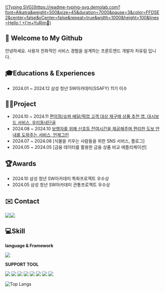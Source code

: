 [![Typing SVG](https://readme-typing-svg.demolab.com?font=Alkatra&weight=500&size=45&duration=7000&pause=3&color=FFD5E2&center=false&vCenter=false&repeat=true&width=1000&height=100&lines=Hello ! +I'm+YuRim🎀)](https://git.io/typing-svg)

## 👋 Welcome to My Github
안녕하세요. 사용자 친화적인 서비스 경험을 설계하는 프론트엔드 개발자 차유림 입니다.

## 🎓Educations & Experiences
- 2024.01 ~ 2024.12 삼성 청년 SW아카데미(SSAFY) 11기 이수

## 👨‍💻Project
- 2024.10 ~ 2024.11 [편의점/슈퍼 배달/픽업 고객 대상 재구매 상품 추천 앱, 대시보드 서비스, 우리동네단골](https://github.com/oodongdan/ODD)
- 2024.08 ~ 2024.10 [보행자를 위해 신호등 잔여시간을 제공해주며 편리한 도보 안내를 도와주는 서비스, 언제그린](https://github.com/readygreen/readygreen)
- 2024.07 ~ 2024.08 [식물을 키우는 사람들을 위한 SNS 서비스, 플로그]
- 2024.05 ~ 2024.05 [금융 데이터를 활용한 금융 상품 비교 애플리케이션]

## 🏆Awards
- 2024.10 삼성 청년 SW아카데미 특화프로젝트 우수상 
- 2024.05 삼성 청년 SW아카데미 관통프로젝트 우수상

## ✉️ Contact 
<div style="display:flex; flex-direction:row;">
    <a href="mailto:c4526@naver.com">
        <img src="https://img.shields.io/badge/Naver-037C5A?style=flat-square&logo=Naver&logoColor=white"> 
    </a>
      <a href="mailto:cc45267@gmail.com">
        <img src="https://img.shields.io/badge/Gmail-EA4335?style=flat-square&logo=Gmail&logoColor=white"> 
    </a>
</div>

##  💻Skill
**language & Framework**

<img src="https://img.shields.io/badge/python-3776AB?style=for-the-badge&logo=python&logoColor=white"> 
  
**SUPPORT TOOL**

<img src="https://img.shields.io/badge/git-F05032?style=for-the-badge&logo=git&logoColor=white"> <img src="https://img.shields.io/badge/postman-FF6C37?style=for-the-badge&logo=postman&logoColor=white"> <img src="https://img.shields.io/badge/jira-0052CC?style=for-the-badge&logo=jira&logoColor=white"> <img src="https://img.shields.io/badge/notion-000000?style=for-the-badge&logo=notion&logoColor=white"> <img src="https://img.shields.io/badge/visual%20studio%20code-007ACC?style=for-the-badge&logo=visual-studio-code&logoColor=white"> <img src="https://img.shields.io/badge/jupyter-F37626?style=for-the-badge&logo=jupyter&logoColor=white"> <img src="https://img.shields.io/badge/mattermost-0058CC?style=for-the-badge&logo=mattermost&logoColor=white"> <img src="https://img.shields.io/badge/swagger-85EA2D?style=for-the-badge&logo=swagger&logoColor=white">

![Top Langs](https://github-readme-stats.vercel.app/api/top-langs/?username=aswe0409&layout=compact&bg_color=31,f7cac9,92a8d1&title_color=fff&text_color=fff)
